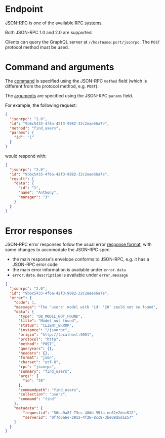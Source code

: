 # Endpoint

[JSON-RPC](http://www.jsonrpc.org) is one of the available
[RPC systems](rpc.md).

Both JSON-RPC 1.0 and 2.0 are supported.

Clients can query the GraphQL server at `//hostname:port/jsonrpc`.
The `POST` protocol method must be used.

# Command and arguments

The [command](rpc.md#rpc) is specified using the
JSON-RPC `method` field (which is different from the protocol method, e.g.
`POST`).

The [arguments](rpc.md#rpc) are specified using the
JSON-RPC `params` field.

For example, the following request:

```json
{
  "jsonrpc": "2.0",
  "id": "9b6c5433-4f6a-42f3-9082-32c2eae66a7e",
  "method": "find_users",
  "params": {
    "id": "1"
  }
}
```

would respond with:

```json
{
  "jsonrpc": "2.0",
  "id": "9b6c5433-4f6a-42f3-9082-32c2eae66a7e",
  "result": {
    "data": {
      "id": "1",
      "name": "Anthony",
      "manager": "3"
    }
  }
}
```

# Error responses

JSON-RPC error responses follow the usual error
[response format](error.md#error-responses-sent-to-clients), with some changes
to accomodate the JSON-RPC spec:
  - the main response's envelope conforms to JSON-RPC, e.g. it has a
    JSON-RPC error code
  - the main error information is available under `error.data`
  - `error.data.description` is available under `error.message`

```json
{
  "jsonrpc": "2.0",
  "id": "9b6c5433-4f6a-42f3-9082-32c2eae66a7e",
  "error": {
    "code": 1,
    "message": "The 'users' model with 'id' '20' could not be found",
    "data": {
      "type": "DB_MODEL_NOT_FOUND",
      "title": "Model not found",
      "status": "CLIENT_ERROR",
      "instance": "/jsonrpc",
      "origin": "http://localhost:5001",
      "protocol": "http",
      "method": "POST",
      "queryvars": {},
      "headers": {},
      "format": "json",
      "charset": "utf-8",
      "rpc": "jsonrpc",
      "summary": "find_users",
      "args": {
        "id": "20"
      },
      "commandpath": "find_users",
      "collection": "users",
      "command": "find"
    },
    "metadata": {
  		"requestid": "56ca9a87-73cc-48db-95fa-ec62e2dee812",
  		"serverid": "0f7d6a6e-2912-4f26-8cc8-3be68d5da257"
  	}
  }
}
```

